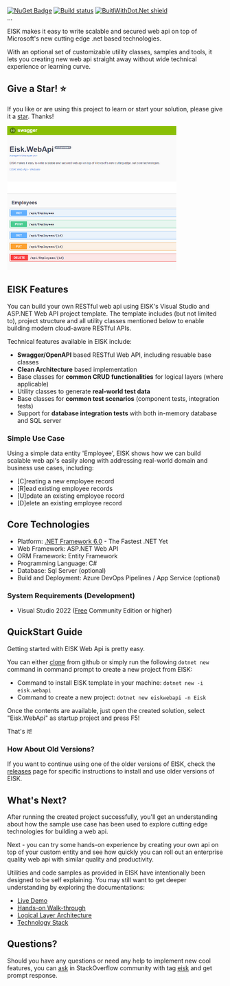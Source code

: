 [![NuGet Badge](https://buildstats.info/nuget/Eisk.WebApi)](https://www.nuget.org/packages/Eisk.WebApi/)  [![Build status](https://dev.azure.com/EiskOps/Eisk/_apis/build/status/Eisk-WebApi-TemplatePack-CI)](https://dev.azure.com/EiskOps/Eisk/_build/latest?definitionId=3) [![BuitlWithDot.Net shield](https://builtwithdot.net/project/334/eisk/badge)](https://builtwithdot.net/project/334/eisk)  
...

EISK makes it easy to write scalable and secured web api on top of Microsoft's new cutting edge .net based technologies. 

With an optional set of customizable utility classes, samples and tools, it lets you creating new web api straight away without wide technical experience or learning curve.

## Give a Star! :star:

If you like or are using this project to learn or start your solution, please give it a [star](https://github.com/EISK/eisk.webapi). Thanks!

![eisk web api](https://github.com/EISK/eisk/blob/master/eisk-webapi-small.png)

## EISK Features

You can build your own RESTful web api using EISK's Visual Studio and ASP.NET Web API project template. The template includes (but not limited to), project structure and all utility classes mentioned below to enable building modern cloud-aware RESTful APIs.

Technical features available in EISK include:

* **Swagger/OpenAPI** based RESTful Web API, including resuable base classes
* **Clean Architecture** based implementation
* Base classes for **common CRUD functionalities** for logical layers (where applicable)
* Utility classes to generate **real-world test data**
* Base classes for **common test scenarios** (component tests, integration tests)
* Support for **database integration tests** with both in-memory database and SQL server

### Simple Use Case

Using a simple data entity 'Employee', EISK shows how we can build scalable web api's easily along with addressing real-world domain and business use cases, including: 

* [C]reating a new employee record
* [R]ead existing employee records
* [U]pdate an existing employee record
* [D]elete an existing employee record

## Core Technologies

* Platform: [.NET Framework 6.0](https://devblogs.microsoft.com/dotnet/announcing-net-6/) - The Fastest .NET Yet
* Web Framework: ASP.NET Web API 
* ORM Framework: Entity Framework
* Programming Language: C#
* Database: Sql Server (optional)
* Build and Deployment: Azure DevOps Pipelines / App Service (optional)

### System Requirements (Development)

* Visual Studio 2022 ([Free](https://visualstudio.microsoft.com/vs/community/) Community Edition or higher)

## QuickStart Guide

Getting started with EISK Web Api is pretty easy. 

You can either [clone](https://github.com/EISK/eisk.webapi.git) from github or simply run the following `dotnet new` command in command prompt to create a new project from EISK:

* Command to install EISK template in your machine: `dotnet new -i eisk.webapi`
* Command to create a new project: `dotnet new eiskwebapi -n Eisk`

Once the contents are available, just open the created solution, select "Eisk.WebApi" as startup project and press F5!

That's it!

### How About Old Versions?

If you want to continue using one of the older versions of EISK, check the [releases](https://github.com/EISK/eisk.webapi/releases) page for specific instructions to install and use older versions of EISK.

## What's Next?

After running the created project successfully, you'll get an understanding about how the sample use case has been used to explore cutting edge technologies for building a web api.

Next - you can try some hands-on experience by creating your own api on top of your custom entity and see how quickly you can roll out an enterprise quality web api with similar quality and productivity. 

Utilities and code samples as provided in EISK have intentionally been designed to be self explaining. You may still want to get deeper understanding by exploring the documentations:

* [Live Demo](https://eisk-webapi.azurewebsites.net)
* [Hands-on Walk-through](https://eisk.github.io/docs/webapi/application-development/handson-walkthrough-create-service-api.html)
* [Logical Layer Architecture](https://eisk.github.io/docs/webapi/architecture/logical-layers.html)
* [Technology Stack](https://eisk.github.io/docs/webapi/technical-reference/technology-stack.html)

## Questions?

Should you have any questions or need any help to implement new cool features, you can [ask](https://stackoverflow.com/questions/ask?tags=eisk,webapi,asp.net-core&title=In%20EISK,%20How%20Do%20We%20..) in StackOverflow community with tag [eisk](https://stackoverflow.com/questions/tagged/eisk) and get prompt response.
